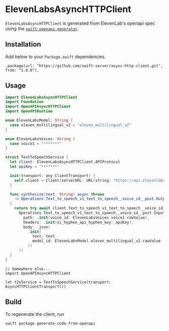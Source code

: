 # ElevenLabsAsyncHTTPClient

`ElevenLabsAsyncHTTPClient` is generated from ElevenLab's openapi spec using the [`swift-openapi-generator`](https://github.com/apple/swift-openapi-generator).

## Installation

Add below to your `Package.swift` dependencies.
```
.package(url: "https://github.com/swift-server/async-http-client.git", from: "1.0.0"),
```

## Usage

```swift
import ElevenLabsAsyncHTTPClient
import Foundation
import OpenAPIAsyncHTTPClient
import OpenAPIRuntime

enum ElevenLabsModel: String {
  case eleven_multilingual_v2 = "eleven_multilingual_v2"
}

enum ElevenLabsVoices: String {
  case voice1 = "*******"
}

struct TextToSpeechService {
  let client: ElevenLabsAsyncHTTPClient.APIProtocol
  let apiKey = "*******"

  init(transport: any ClientTransport) {
    self.client = Client(serverURL: URL(string: "https://api.elevenlabs.io")!, transport: transport)
  }

  func synthesize(text: String) async throws
    -> Operations.Text_to_speech_v1_text_to_speech__voice_id__post.Output
  {
    return try await client.Text_to_speech_v1_text_to_speech__voice_id__post(
      Operations.Text_to_speech_v1_text_to_speech__voice_id__post.Input(
        path: .init(voice_id: ElevenLabsVoices.voice1.rawValue),
        headers: .init(xi_hyphen_api_hyphen_key: apiKey),
        body: .json(
          .init(
            text: text,
            model_id: ElevenLabsModel.eleven_multilingual_v2.rawValue
          ))
      ))
  }
}

```

```
// Somewhere else...
import OpenAPIAsyncHTTPClient

let t2sService = TextToSpeechService(transport: AsyncHTTPClientTransport())
```

## Build

To regenerate the client, run
```
swift package generate-code-from-openapi
```
